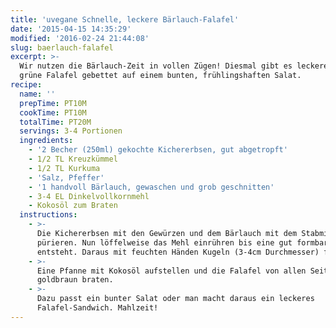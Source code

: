 ```yaml
---
title: 'uvegane Schnelle, leckere Bärlauch-Falafel'
date: '2015-04-15 14:35:29'
modified: '2016-02-24 21:44:08'
slug: baerlauch-falafel
excerpt: >-
  Wir nutzen die Bärlauch-Zeit in vollen Zügen! Diesmal gibt es leckere, extra
  grüne Falafel gebettet auf einem bunten, frühlingshaften Salat.
recipe:
  name: ''
  prepTime: PT10M
  cookTime: PT10M
  totalTime: PT20M
  servings: 3-4 Portionen
  ingredients:
    - '2 Becher (250ml) gekochte Kichererbsen, gut abgetropft'
    - 1/2 TL Kreuzkümmel
    - 1/2 TL Kurkuma
    - 'Salz, Pfeffer'
    - '1 handvoll Bärlauch, gewaschen und grob geschnitten'
    - 3-4 EL Dinkelvollkornmehl
    - Kokosöl zum Braten
  instructions:
    - >-
      Die Kichererbsen mit den Gewürzen und dem Bärlauch mit dem Stabmixer
      pürieren. Nun löffelweise das Mehl einrühren bis eine gut formbare Masse
      entsteht. Daraus mit feuchten Händen Kugeln (3-4cm Durchmesser) formen.
    - >-
      Eine Pfanne mit Kokosöl aufstellen und die Falafel von allen Seiten
      goldbraun braten.
    - >-
      Dazu passt ein bunter Salat oder man macht daraus ein leckeres
      Falafel-Sandwich. Mahlzeit!
---
```


